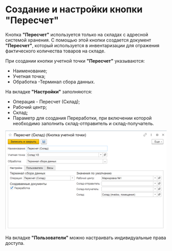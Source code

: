 # Создание и настройки кнопки "Пересчет"

Кнопка **"Пересчет"** используется только на складах с адресной системой хранения. С помощью этой кнопки создается документ **"Пересчет"**, который используется в инвентаризации для отражения фактического количества товаров на складе.

При создании кнопки учетной точки **"Пересчет"** указываются:

- Наименование;
- Учетная точка;
- Обработка -Терминал сбора данных.

На вкладке **"Настройки"** заполняются:

- Операция - Пересчет (Склад);
- Рабочий центр;
- Склад;
- Параметр для создания Переработки, при включении которой необходимо заполнить склад-отправитель и склад-получатель.

![1](NastroikaKnopkiPereschet.assets/1.png) 

На вкладке **"Пользователи"** можно настраивать индивидуальные права доступа.